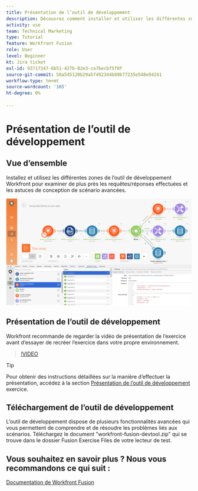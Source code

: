 ```yaml
---
title: Présentation de l’outil de développement
description: Découvrez comment installer et utiliser les différentes zones de la [!DNL Adobe Workfront Fusion Dev Tool] pour approfondir les astuces de conception de scénarios avancés.
activity: use
team: Technical Marketing
type: Tutorial
feature: Workfront Fusion
role: User
level: Beginner
kt: Jira ticket
exl-id: 93717347-6b51-427b-82e3-ca7becbf5f0f
source-git-commit: 58a545120b29a5f492344b89b77235e548e94241
workflow-type: tm+mt
source-wordcount: '165'
ht-degree: 0%

---
```


# Présentation de l’outil de développement

## Vue d’ensemble

Installez et utilisez les différentes zones de l’outil de développement Workfront pour examiner de plus près les requêtes/réponses effectuées et les astuces de conception de scénario avancées.

![Image d’un scénario Fusion et de l’outil de développement](assets/troubleshooting-and-error-handling-1.png)

## Présentation de l’outil de développement

Workfront recommande de regarder la vidéo de présentation de l’exercice avant d’essayer de recréer l’exercice dans votre propre environnement.

>[!VIDEO](https://video.tv.adobe.com/v/335303/?quality=12)

>[!TIP]
>
>Pour obtenir des instructions détaillées sur la manière d’effectuer la présentation, accédez à la section [Présentation de l’outil de développement](https://experienceleague.adobe.com/docs/workfront-learn/tutorials-workfront/fusion/exercises/devtool.html?lang=en) exercice.


## Téléchargement de l’outil de développement

L’outil de développement dispose de plusieurs fonctionnalités avancées qui vous permettent de comprendre et de résoudre les problèmes liés aux scénarios. Téléchargez le document &quot;workfront-fusion-devtool.zip&quot; qui se trouve dans le dossier Fusion Exercise Files de votre lecteur de test.



## Vous souhaitez en savoir plus ? Nous vous recommandons ce qui suit :

[Documentation de Workfront Fusion](https://experienceleague.adobe.com/docs/workfront/using/adobe-workfront-fusion/workfront-fusion-2.html?lang=en)
